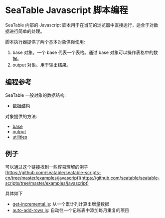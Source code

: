 # SeaTable Javascript 脚本编程

SeaTable 内部的 Javascript 脚本用于在当前的浏览器中直接运行，适合于对数据进行简单的处理。

脚本执行器提供了两个基本对象供你使用:

1. base 对象。一个 base 代表一个表格。通过 base 对象可以操作表格中的数据。
2. output 对象。用于输出结果。

## 编程参考

SeaTable 一般对象的数据结构:

* [数据结构](../data-structure.md)

对象提供的方法:

* [base](base.md)
* [output](output.md)
* [utilities](utils.md)

## 例子

可以通过这个链接找到一些容易理解的例子[https://github.com/seatable/seatable-scripts-cn/tree/master/examples/javascript](https://github.com/seatable/seatable-scripts/tree/master/examples/javascript)

具体如下

* [get-incremental.js](https://github.com/seatable/seatable-scripts-cn/tree/master/examples/javascript/get-incremental.js): 从一个累计列计算出增量数据
* [auto-add-rows.js](https://github.com/seatable/seatable-scripts-cn/tree/master/examples/javascript/auto-add-rows.js): 自动往一个记账表中添加每月重复的项目
